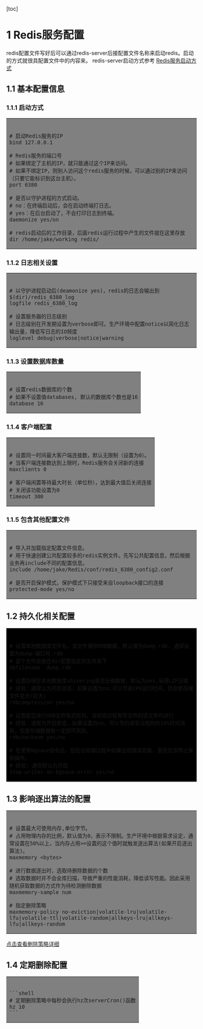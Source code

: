 [toc]
# 1 Redis服务配置
<span id="lable"></span>
redis配置文件写好后可以通过redis-server后接配置文件名称来启动redis。启动的方式就很具配置文件中的内容来。
redis-server启动方式参考 [Redis服务启动方式](1_Redis介绍.md#12-启动Redis服务)

## 1.1 基本配置信息
### 1.1.1 启动方式
<table><tr><td bgcolor=Gray></br>


```shell
# 启动Redis服务的IP
bind 127.0.0.1

# Redis服务的端口号
# 如果绑定了主机的IP，就只能通过这个IP来访问。
# 如果不绑定IP，则别人访问这个redis服务的时候，可以通过别的IP来访问（只要它能标识到这台主机）。
port 6380

# 是否以守护进程的方式启动。
# no：在终端启动后，会在启动终端打日志。
# yes：在后台启动了，不会打印日志到终端。
daemonize yes/on

# redis启动后的工作目录，后面redis运行过程中产生的文件就在这里存放
dir /home/jake/working_redis/
```
</td></tr></table>

### 1.1.2 日志相关设置
<table><tr><td bgcolor=Gray></br>

```shell
# 以守护进程启动后(deamonize yes)，redis的日志会输出到$(dir)/redis_6380_log
logfile redis_6380_log

# 设置服务器的日志级别
# 日志级别在开发期设置为verbose即可。生产环境中配置notice以简化日志输出量，降低写日志的IO频度
loglevel debug|verbose|notice|warning
```
</td></tr></table>

### 1.1.3 设置数据库数量
<table><tr><td bgcolor=Gray></br>

```shell
# 设置redis数据库的个数
# 如果不设置值databases, 默认的数据库个数也是16
database 16
```
</td></tr></table>

### 1.1.4 客户端配置
<table><tr><td bgcolor=Gray></br>

```shell
# 设置同一时间最大客户端连接数，默认无限制（设置为0）。
# 当客户端连接数达到上限时，Redis服务会关闭新的连接
maxclients 0

# 客户端闲置等待最大时长（单位秒），达到最大值后关闭连接
# 关闭该功能设置为0
timeout 300
```
</td></tr></table>

### 1.1.5 包含其他配置文件
<table><tr><td bgcolor=Gray></br>

```shell
# 导入并加载指定配置文件信息。
# 用于快速创建公共配置较多的redis实例文件。先写公共配置信息，然后根据业务再include不同的配置信息。
include /home/jake/Redis/conf/redis_6380_config2.conf

# 是否开启保护模式，保护模式下只接受来自loopback接口的连接
protected-mode yes/no
```
</td></tr></table>

## 1.2 持久化相关配置
<table><tr><td bgcolor=Black></br>

```shell
# 设置本地数据库文件名，该文件保存RDB数据，默认值为dump.rdb. 通常设置为dunp-端口号.rdb
# 这个文件会放在dir配置指定的文件夹下
dbfilename  dump.rdb

# 设置存储至本地数据库shivering是否压缩数据，默认为yes,采用LZF压缩
# 经验：通常认为开启状态，如果设置为no,可以节省CPU运行时间，但会使存储文件变大(巨大)
rdbcompression yes/no

# 设置是否进行RDB文件格式校验，该校验过程再写文件的读文件均进行
# 经验：通常为开启状态，如果设置为no，可以节约读写过程的约10%时间消耗，但是存储数据有一定损坏风险，
rdbchecksum yes/no

# 在使用bgsave指令后，在后台存储过程中如果出现错误现象，是否应该停止保存操作。
# 经验: 通常默认为开启
stop-writes-on-bgsave-error yes/no
```
</td></tr></table>

## 1.3 影响逐出算法的配置
<table><tr><td bgcolor="Gray"></br>

```shell
# 设置最大可使用内存,单位字节。
# 占用物理内存的比例，默认值为0，表示不限制。生产环境中根据需求设定，通常设置在50%以上，当内存占用>=设置的这个值时就触发逐出算法(如果开启逐出算法)。
maxmemory <bytes>

# 进行数据逐出时，选取待删除数据的个数
# 选取数据时并不会全库扫描，导致严重的性能消耗，降低读写性能。因此采用随机获取数据的方式作为待检测删除数据
maxmemory-sample num

# 指定删除策略
maxmemory-policy no-eviction|volatile-lru|volatile-lfu|volatile-ttl|volatile-random|allkeys-lru|allkeys-lfu|allkeys-random
```
</td></tr></table>


 [点击查看删除策略详细](7_Redis删除策略.md)

## 1.4 定期删除配置
<table><tr><td bgcolor=Gray></br>

    ```shell
    # 定期删除策略中每秒会执行hz次serverCron()函数
    hz 10                        
    ```
</td></tr></table>
